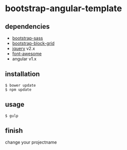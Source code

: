 # bootstrap-angular-template

## dependencies
* [bootstrap-sass](https://github.com/twbs/bootstrap-sass)
* [bootstrap-block-grid](https://github.com/JohnnyTheTank/bootstrap-block-grid)
* [jquery](https://github.com/jquery/jquery) v2.x
* [font-awesome](https://github.com/FortAwesome/Font-Awesome)
* angular v1.x

## installation
```{engine='bash'}
$ bower update
$ npm update
```

## usage
```{engine='bash'}
$ gulp
```

## finish
change your projectname